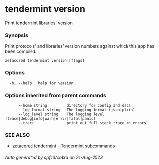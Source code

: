 # tendermint version

Print tendermint libraries' version

### Synopsis

Print protocols' and libraries' version numbers against which this app has been compiled.

```
zetacored tendermint version [flags]
```

### Options

```
  -h, --help   help for version
```

### Options inherited from parent commands

```
      --home string         directory for config and data 
      --log_format string   The logging format (json|plain) 
      --log_level string    The logging level (trace|debug|info|warn|error|fatal|panic) 
      --trace               print out full stack trace on errors
```

### SEE ALSO

* [zetacored tendermint](zetacored_tendermint.md)	 - Tendermint subcommands

###### Auto generated by spf13/cobra on 21-Aug-2023
